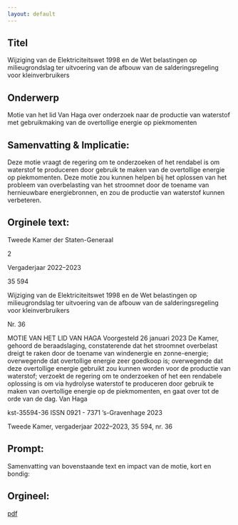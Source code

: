 ```yaml
---
layout: default
---
```

## Titel
Wijziging van de Elektriciteitswet 1998 en de Wet belastingen op milieugrondslag ter uitvoering van de afbouw van de salderingsregeling voor kleinverbruikers
## Onderwerp
Motie van het lid Van Haga over onderzoek naar de productie van waterstof met gebruikmaking van de overtollige energie op piekmomenten
## Samenvatting & Implicatie:

Deze motie vraagt de regering om te onderzoeken of het rendabel is om waterstof te produceren door gebruik te maken van de overtollige energie op piekmomenten. Deze motie zou kunnen helpen bij het oplossen van het probleem van overbelasting van het stroomnet door de toename van hernieuwbare energiebronnen, en zou de productie van waterstof kunnen verbeteren.
## Orginele text:


Tweede Kamer der Staten-Generaal

2

Vergaderjaar 2022–2023

35 594

Wijziging van de Elektriciteitswet 1998 en de
Wet belastingen op milieugrondslag ter
uitvoering van de afbouw van de
salderingsregeling voor kleinverbruikers

Nr. 36

MOTIE VAN HET LID VAN HAGA
Voorgesteld 26 januari 2023
De Kamer,
gehoord de beraadslaging,
constaterende dat het stroomnet overbelast dreigt te raken door de
toename van windenergie en zonne-energie;
overwegende dat overtollige energie zeer goedkoop is;
overwegende dat deze overtollige energie gebruikt zou kunnen worden
voor de productie van waterstof;
verzoekt de regering om te onderzoeken of het een rendabele oplossing is
om via hydrolyse waterstof te produceren door gebruik te maken van
overtollige energie op de piekmomenten,
en gaat over tot de orde van de dag.
Van Haga

kst-35594-36
ISSN 0921 - 7371
’s-Gravenhage 2023

Tweede Kamer, vergaderjaar 2022–2023, 35 594, nr. 36


## Prompt:
Samenvatting van bovenstaande text en impact van de motie, kort en bondig:

## Orgineel:
[pdf](https://gegevensmagazijn.tweedekamer.nl/OData/v4/2.0/Document(0cd22245-9dc9-4ce7-a54b-bc70eff3f414)/resource)
